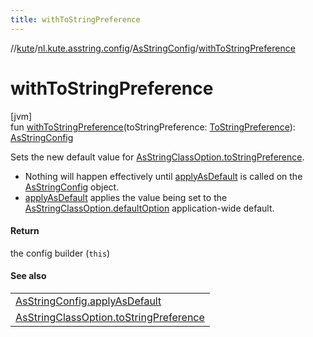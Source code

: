 ```yaml
---
title: withToStringPreference
---
```

//[kute](../../../index.html)/[nl.kute.asstring.config](../index.html)/[AsStringConfig](index.html)/[withToStringPreference](with-to-string-preference.html)



# withToStringPreference



[jvm]\
fun [withToStringPreference](with-to-string-preference.html)(toStringPreference: [ToStringPreference](../../nl.kute.asstring.annotation.option/-to-string-preference/index.html)): [AsStringConfig](index.html)



Sets the new default value for [AsStringClassOption.toStringPreference](../../nl.kute.asstring.annotation.option/-as-string-class-option/to-string-preference.html).



- 
   Nothing will happen effectively until [applyAsDefault](apply-as-default.html) is called on the [AsStringConfig](index.html) object.
- 
   [applyAsDefault](apply-as-default.html) applies the value being set to the [AsStringClassOption.defaultOption](../../nl.kute.asstring.annotation.option/-as-string-class-option/-default-option/default-option.html) application-wide default.




#### Return



the config builder (`this`)



#### See also


| |
|---|
| [AsStringConfig.applyAsDefault](apply-as-default.html) |
| [AsStringClassOption.toStringPreference](../../nl.kute.asstring.annotation.option/-as-string-class-option/to-string-preference.html) |



